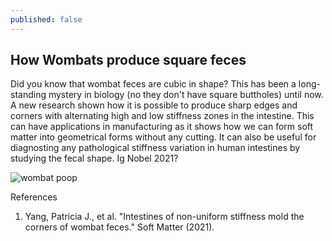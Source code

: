 ```yaml
---
published: false
---
```

## How Wombats produce square feces

Did you know that wombat feces are cubic in shape? This has been a long-standing mystery in biology (no they don't have square buttholes) until now. A new research shown how it is possible to produce sharp edges and corners with alternating high and low stiffness zones in the intestine. This can have applications in manufacturing as it shows how we can form soft matter into geometrical forms without any cutting. It can also be useful for diagnosting any pathological stiffness variation in human intestines by studying the fecal shape. Ig Nobel 2021?

![wombat poop]({{site.baseurl}}/https://blogs.unimelb.edu.au/sciencecommunication/files/2019/09/2F0D1142-A360-49DD-A2AA-CEB6C17C7833-768x393.jpg)

References
1. Yang, Patricia J., et al. "Intestines of non-uniform stiffness mold the corners of wombat feces." Soft Matter (2021).
